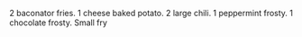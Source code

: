 
2 baconator fries.
1 cheese baked potato. 
2 large chili.
1 peppermint frosty.
1 chocolate frosty. 
Small fry